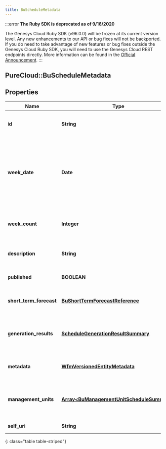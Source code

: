 ```yaml
---
title: BuScheduleMetadata
---
```


:::error
**The Ruby SDK is deprecated as of 9/16/2020**

The Genesys Cloud Ruby SDK (v96.0.0) will be frozen at its current version level. Any new enhancements to our API or bug fixes will not be backported. If you do need to take advantage of new features or bug fixes outside the Genesys Cloud Ruby SDK, you will need to use the Genesys Cloud REST endpoints directly. More information can be found in the [Official Announcement](https://developer.mypurecloud.com/forum/t/announcement-genesys-cloud-ruby-sdk-end-of-life/8850).
:::


## PureCloud::BuScheduleMetadata

## Properties

|Name | Type | Description | Notes|
|------------ | ------------- | ------------- | -------------|
| **id** | **String** | The globally unique identifier for the object. | [optional] |
| **week_date** | **Date** | The start week date for this schedule. Dates are represented as an ISO-8601 string. For example: yyyy-MM-dd | [optional] |
| **week_count** | **Integer** | The number of weeks spanned by this schedule | [optional] |
| **description** | **String** | The description of this schedule | [optional] |
| **published** | **BOOLEAN** | Whether this schedule is published | [optional] |
| **short_term_forecast** | [**BuShortTermForecastReference**](BuShortTermForecastReference.html) | The forecast used for this schedule, if applicable | [optional] |
| **generation_results** | [**ScheduleGenerationResultSummary**](ScheduleGenerationResultSummary.html) | Generation result summary for this schedule, if applicable | [optional] |
| **metadata** | [**WfmVersionedEntityMetadata**](WfmVersionedEntityMetadata.html) | Version metadata for this schedule | [optional] |
| **management_units** | [**Array&lt;BuManagementUnitScheduleSummary&gt;**](BuManagementUnitScheduleSummary.html) | High level per-management unit schedule metadata | [optional] |
| **self_uri** | **String** | The URI for this object | [optional] |
{: class="table table-striped"}


